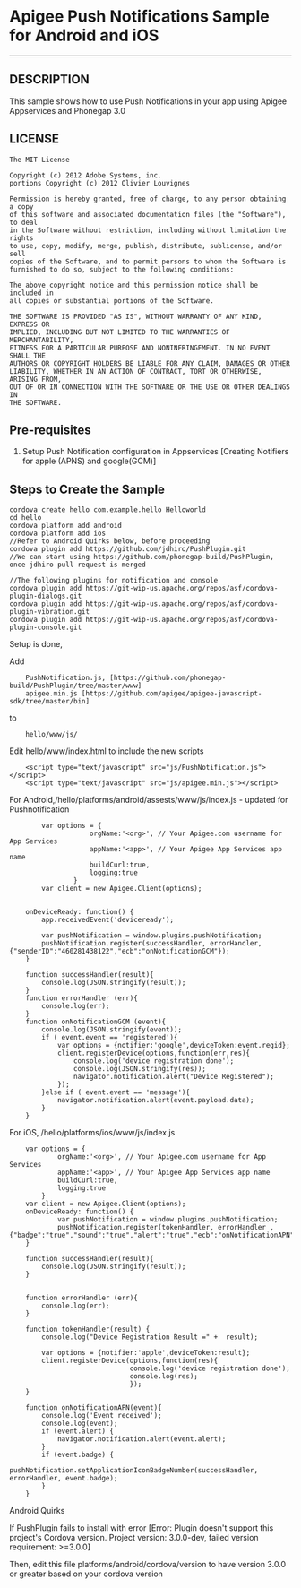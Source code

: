 # Apigee Push Notifications Sample for Android and iOS

---

## DESCRIPTION

This sample shows how to use Push Notifications in your app using Apigee Appservices and Phonegap 3.0


## LICENSE

	The MIT License
	
	Copyright (c) 2012 Adobe Systems, inc.
	portions Copyright (c) 2012 Olivier Louvignes
	
	Permission is hereby granted, free of charge, to any person obtaining a copy
	of this software and associated documentation files (the "Software"), to deal
	in the Software without restriction, including without limitation the rights
	to use, copy, modify, merge, publish, distribute, sublicense, and/or sell
	copies of the Software, and to permit persons to whom the Software is
	furnished to do so, subject to the following conditions:
	
	The above copyright notice and this permission notice shall be included in
	all copies or substantial portions of the Software.
	
	THE SOFTWARE IS PROVIDED "AS IS", WITHOUT WARRANTY OF ANY KIND, EXPRESS OR
	IMPLIED, INCLUDING BUT NOT LIMITED TO THE WARRANTIES OF MERCHANTABILITY,
	FITNESS FOR A PARTICULAR PURPOSE AND NONINFRINGEMENT. IN NO EVENT SHALL THE
	AUTHORS OR COPYRIGHT HOLDERS BE LIABLE FOR ANY CLAIM, DAMAGES OR OTHER
	LIABILITY, WHETHER IN AN ACTION OF CONTRACT, TORT OR OTHERWISE, ARISING FROM,
	OUT OF OR IN CONNECTION WITH THE SOFTWARE OR THE USE OR OTHER DEALINGS IN
	THE SOFTWARE.

## Pre-requisites

1) Setup Push Notification configuration in Appservices [Creating Notifiers for apple (APNS) and google(GCM)]

## Steps to Create the Sample

	cordova create hello com.example.hello Helloworld
	cd hello
	cordova platform add android
	cordova platform add ios
	//Refer to Android Quirks below, before proceeding
	cordova plugin add https://github.com/jdhiro/PushPlugin.git
	//We can start using https://github.com/phonegap-build/PushPlugin, once jdhiro pull request is merged

	//The following plugins for notification and console
	cordova plugin add https://git-wip-us.apache.org/repos/asf/cordova-plugin-dialogs.git
	cordova plugin add https://git-wip-us.apache.org/repos/asf/cordova-plugin-vibration.git
	cordova plugin add https://git-wip-us.apache.org/repos/asf/cordova-plugin-console.git

Setup is done, 

Add 
		
		PushNotification.js, [https://github.com/phonegap-build/PushPlugin/tree/master/www] 
		apigee.min.js [https://github.com/apigee/apigee-javascript-sdk/tree/master/bin]
			
to 	
		
		hello/www/js/

Edit hello/www/index.html to include the new scripts

		<script type="text/javascript" src="js/PushNotification.js"></script>
        <script type="text/javascript" src="js/apigee.min.js"></script>

For Android,/hello/platforms/android/assests/www/js/index.js - updated for Pushnotification

			
			var options = {
				        orgName:'<org>', // Your Apigee.com username for App Services
				        appName:'<app>', // Your Apigee App Services app name
				        buildCurl:true,
				        logging:true
				    }
			var client = new Apigee.Client(options);


	    onDeviceReady: function() {
	        app.receivedEvent('deviceready');
	        
	        var pushNotification = window.plugins.pushNotification;		
	        pushNotification.register(successHandler, errorHandler,{"senderID":"460281438122","ecb":"onNotificationGCM"});
	    }

		function successHandler(result){
			console.log(JSON.stringify(result));
		}
		function errorHandler (err){
			console.log(err);
		}
		function onNotificationGCM (event){
			console.log(JSON.stringify(event));
			if ( event.event == 'registered'){
				var options = {notifier:'google',deviceToken:event.regid};
				client.registerDevice(options,function(err,res){
					console.log('device registration done');
					console.log(JSON.stringify(res));
					navigator.notification.alert("Device Registered");
				});
			}else if ( event.event == 'message'){
				navigator.notification.alert(event.payload.data);
			}
		}

For iOS, /hello/platforms/ios/www/js/index.js		
		
		var options = {
		        orgName:'<org>', // Your Apigee.com username for App Services
		        appName:'<app>', // Your Apigee App Services app name
		        buildCurl:true,
		        logging:true
		    }
		var client = new Apigee.Client(options);		
		onDeviceReady: function() {
		        var pushNotification = window.plugins.pushNotification;
		        pushNotification.register(tokenHandler, errorHandler ,{"badge":"true","sound":"true","alert":"true","ecb":"onNotificationAPN"});
    	}

		function successHandler(result){
			console.log(JSON.stringify(result));
		}


		function errorHandler (err){
			console.log(err);
		}

		function tokenHandler(result) {
		    console.log("Device Registration Result =" +  result);
		    
		    var options = {notifier:'apple',deviceToken:result};
		    client.registerDevice(options,function(res){
		                          console.log('device registration done');
		                          console.log(res);
		                          });
		}

		function onNotificationAPN(event){
		    console.log('Event received');
		    console.log(event);
		    if (event.alert) {
		        navigator.notification.alert(event.alert);
		    }
		    if (event.badge) {
		        pushNotification.setApplicationIconBadgeNumber(successHandler, errorHandler, event.badge);
		    }
		}


Android Quirks

If PushPlugin fails to install with error 
	[Error: Plugin doesn't support this project's Cordova version. Project version: 3.0.0-dev, failed version requirement: >=3.0.0]

Then, edit this file platforms/android/cordova/version to have version 3.0.0 or greater based on your cordova version
		
